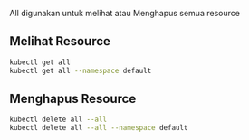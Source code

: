 All digunakan untuk melihat atau Menghapus semua resource

## Melihat Resource
```bash
kubectl get all
kubectl get all --namespace default
```


## Menghapus Resource
```bash
kubectl delete all --all
kubectl delete all --all --namespace default
```